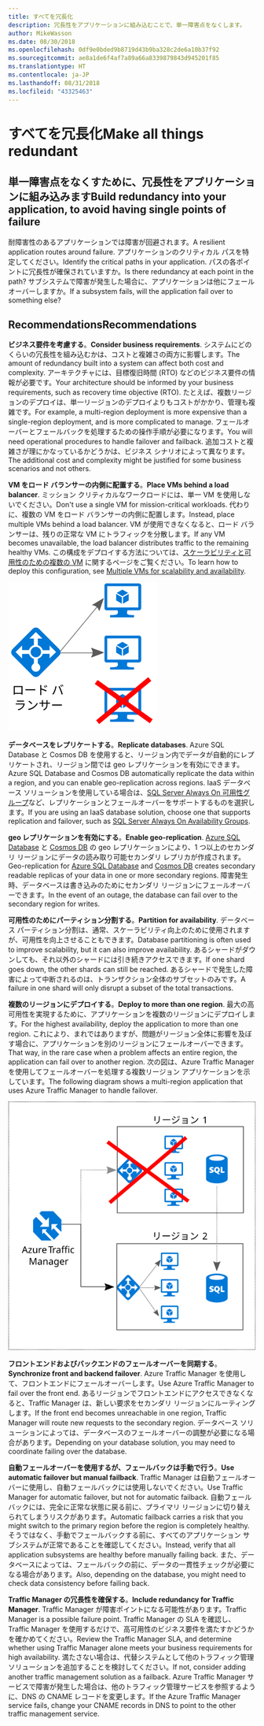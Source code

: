 ```yaml
---
title: すべてを冗長化
description: 冗長性をアプリケーションに組み込むことで、単一障害点をなくします。
author: MikeWasson
ms.date: 08/30/2018
ms.openlocfilehash: 0df9e0bded9b8719d43b9ba328c2de6a10b37f92
ms.sourcegitcommit: ae8a1de6f4af7a89a66a8339879843d945201f85
ms.translationtype: HT
ms.contentlocale: ja-JP
ms.lasthandoff: 08/31/2018
ms.locfileid: "43325463"
---
```

# <a name="make-all-things-redundant"></a><span data-ttu-id="eb462-103">すべてを冗長化</span><span class="sxs-lookup"><span data-stu-id="eb462-103">Make all things redundant</span></span>

## <a name="build-redundancy-into-your-application-to-avoid-having-single-points-of-failure"></a><span data-ttu-id="eb462-104">単一障害点をなくすために、冗長性をアプリケーションに組み込みます</span><span class="sxs-lookup"><span data-stu-id="eb462-104">Build redundancy into your application, to avoid having single points of failure</span></span>

<span data-ttu-id="eb462-105">耐障害性のあるアプリケーションでは障害が回避されます。</span><span class="sxs-lookup"><span data-stu-id="eb462-105">A resilient application routes around failure.</span></span> <span data-ttu-id="eb462-106">アプリケーションのクリティカル パスを特定してください。</span><span class="sxs-lookup"><span data-stu-id="eb462-106">Identify the critical paths in your application.</span></span> <span data-ttu-id="eb462-107">パスの各ポイントに冗長性が確保されていますか。</span><span class="sxs-lookup"><span data-stu-id="eb462-107">Is there redundancy at each point in the path?</span></span> <span data-ttu-id="eb462-108">サブシステムで障害が発生した場合に、アプリケーションは他にフェールオーバーしますか。</span><span class="sxs-lookup"><span data-stu-id="eb462-108">If a subsystem fails, will the application fail over to something else?</span></span>

## <a name="recommendations"></a><span data-ttu-id="eb462-109">Recommendations</span><span class="sxs-lookup"><span data-stu-id="eb462-109">Recommendations</span></span> 

<span data-ttu-id="eb462-110">**ビジネス要件を考慮する**。</span><span class="sxs-lookup"><span data-stu-id="eb462-110">**Consider business requirements**.</span></span> <span data-ttu-id="eb462-111">システムにどのくらいの冗長性を組み込むかは、コストと複雑さの両方に影響します。</span><span class="sxs-lookup"><span data-stu-id="eb462-111">The amount of redundancy built into a system can affect both cost and complexity.</span></span> <span data-ttu-id="eb462-112">アーキテクチャには、目標復旧時間 (RTO) などのビジネス要件の情報が必要です。</span><span class="sxs-lookup"><span data-stu-id="eb462-112">Your architecture should be informed by your business requirements, such as recovery time objective (RTO).</span></span> <span data-ttu-id="eb462-113">たとえば、複数リージョンのデプロイは、単一リージョンのデプロイよりもコストがかかり、管理も複雑です。</span><span class="sxs-lookup"><span data-stu-id="eb462-113">For example, a multi-region deployment is more expensive than a single-region deployment, and is more complicated to manage.</span></span> <span data-ttu-id="eb462-114">フェールオーバーとフェールバックを処理するための操作手順が必要になります。</span><span class="sxs-lookup"><span data-stu-id="eb462-114">You will need operational procedures to handle failover and failback.</span></span> <span data-ttu-id="eb462-115">追加コストと複雑さが理にかなっているかどうかは、ビジネス シナリオによって異なります。</span><span class="sxs-lookup"><span data-stu-id="eb462-115">The additional cost and complexity might be justified for some business scenarios and not others.</span></span>

<span data-ttu-id="eb462-116">**VM をロード バランサーの内側に配置する**。</span><span class="sxs-lookup"><span data-stu-id="eb462-116">**Place VMs behind a load balancer**.</span></span> <span data-ttu-id="eb462-117">ミッション クリティカルなワークロードには、単一 VM を使用しないでください。</span><span class="sxs-lookup"><span data-stu-id="eb462-117">Don't use a single VM for mission-critical workloads.</span></span> <span data-ttu-id="eb462-118">代わりに、複数の VM をロード バランサーの内側に配置します。</span><span class="sxs-lookup"><span data-stu-id="eb462-118">Instead, place multiple VMs behind a load balancer.</span></span> <span data-ttu-id="eb462-119">VM が使用できなくなると、ロード バランサーは、残りの正常な VM にトラフィックを分散します。</span><span class="sxs-lookup"><span data-stu-id="eb462-119">If any VM becomes unavailable, the load balancer distributes traffic to the remaining healthy VMs.</span></span> <span data-ttu-id="eb462-120">この構成をデプロイする方法については、[スケーラビリティと可用性のための複数の VM][multi-vm-blueprint] に関するページをご覧ください。</span><span class="sxs-lookup"><span data-stu-id="eb462-120">To learn how to deploy this configuration, see [Multiple VMs for scalability and availability][multi-vm-blueprint].</span></span>

![](./images/load-balancing.svg)

<span data-ttu-id="eb462-121">**データベースをレプリケートする**。</span><span class="sxs-lookup"><span data-stu-id="eb462-121">**Replicate databases**.</span></span> <span data-ttu-id="eb462-122">Azure SQL Database と Cosmos DB を使用すると、リージョン内でデータが自動的にレプリケートされ、リージョン間では geo レプリケーションを有効にできます。</span><span class="sxs-lookup"><span data-stu-id="eb462-122">Azure SQL Database and Cosmos DB automatically replicate the data within a region, and you can enable geo-replication across regions.</span></span> <span data-ttu-id="eb462-123">IaaS データベース ソリューションを使用している場合は、[SQL Server Always On 可用性グループ][sql-always-on]など、レプリケーションとフェールオーバーをサポートするものを選択します。</span><span class="sxs-lookup"><span data-stu-id="eb462-123">If you are using an IaaS database solution, choose one that supports replication and failover, such as [SQL Server Always On Availability Groups][sql-always-on].</span></span> 

<span data-ttu-id="eb462-124">**geo レプリケーションを有効にする**。</span><span class="sxs-lookup"><span data-stu-id="eb462-124">**Enable geo-replication**.</span></span> <span data-ttu-id="eb462-125">[Azure SQL Database][sql-geo-replication] と [Cosmos DB][cosmosdb-geo-replication] の geo レプリケーションにより、1 つ以上のセカンダリ リージョンにデータの読み取り可能セカンダリ レプリカが作成されます。</span><span class="sxs-lookup"><span data-stu-id="eb462-125">Geo-replication for [Azure SQL Database][sql-geo-replication] and [Cosmos DB][cosmosdb-geo-replication] creates secondary readable replicas of your data in one or more secondary regions.</span></span> <span data-ttu-id="eb462-126">障害発生時、データベースは書き込みのためにセカンダリ リージョンにフェールオーバーできます。</span><span class="sxs-lookup"><span data-stu-id="eb462-126">In the event of an outage, the database can fail over to the secondary region for writes.</span></span>

<span data-ttu-id="eb462-127">**可用性のためにパーティション分割する**。</span><span class="sxs-lookup"><span data-stu-id="eb462-127">**Partition for availability**.</span></span> <span data-ttu-id="eb462-128">データベース パーティション分割は、通常、スケーラビリティ向上のために使用されますが、可用性を向上させることもできます。</span><span class="sxs-lookup"><span data-stu-id="eb462-128">Database partitioning is often used to improve scalability, but it can also improve availability.</span></span> <span data-ttu-id="eb462-129">あるシャードがダウンしても、それ以外のシャードには引き続きアクセスできます。</span><span class="sxs-lookup"><span data-stu-id="eb462-129">If one shard goes down, the other shards can still be reached.</span></span> <span data-ttu-id="eb462-130">あるシャードで発生した障害によって中断されるのは、トランザクション全体のサブセットのみです。</span><span class="sxs-lookup"><span data-stu-id="eb462-130">A failure in one shard will only disrupt a subset of the total transactions.</span></span> 

<span data-ttu-id="eb462-131">**複数のリージョンにデプロイする**。</span><span class="sxs-lookup"><span data-stu-id="eb462-131">**Deploy to more than one region**.</span></span> <span data-ttu-id="eb462-132">最大の高可用性を実現するために、アプリケーションを複数のリージョンにデプロイします。</span><span class="sxs-lookup"><span data-stu-id="eb462-132">For the highest availability, deploy the application to more than one region.</span></span> <span data-ttu-id="eb462-133">これにより、まれではありますが、問題がリージョン全体に影響を及ぼす場合に、アプリケーションを別のリージョンにフェールオーバーできます。</span><span class="sxs-lookup"><span data-stu-id="eb462-133">That way, in the rare case when a problem affects an entire region, the application can fail over to another region.</span></span> <span data-ttu-id="eb462-134">次の図は、Azure Traffic Manager を使用してフェールオーバーを処理する複数リージョン アプリケーションを示しています。</span><span class="sxs-lookup"><span data-stu-id="eb462-134">The following diagram shows a multi-region application that uses Azure Traffic Manager to handle failover.</span></span>

![](images/failover.svg)

<span data-ttu-id="eb462-135">**フロントエンドおよびバックエンドのフェールオーバーを同期する**。</span><span class="sxs-lookup"><span data-stu-id="eb462-135">**Synchronize front and backend failover**.</span></span> <span data-ttu-id="eb462-136">Azure Traffic Manager を使用して、フロントエンドにフェールオーバーします。</span><span class="sxs-lookup"><span data-stu-id="eb462-136">Use Azure Traffic Manager to fail over the front end.</span></span> <span data-ttu-id="eb462-137">あるリージョンでフロントエンドにアクセスできなくなると、Traffic Manager は、新しい要求をセカンダリ リージョンにルーティングします。</span><span class="sxs-lookup"><span data-stu-id="eb462-137">If the front end becomes unreachable in one region, Traffic Manager will route new requests to the secondary region.</span></span> <span data-ttu-id="eb462-138">データベース ソリューションによっては、データベースのフェールオーバーの調整が必要になる場合があります。</span><span class="sxs-lookup"><span data-stu-id="eb462-138">Depending on your database solution, you may need to coordinate failing over the database.</span></span> 

<span data-ttu-id="eb462-139">**自動フェールオーバーを使用するが、フェールバックは手動で行う**。</span><span class="sxs-lookup"><span data-stu-id="eb462-139">**Use automatic failover but manual failback**.</span></span> <span data-ttu-id="eb462-140">Traffic Manager は自動フェールオーバーに使用し、自動フェールバックには使用しないでください。</span><span class="sxs-lookup"><span data-stu-id="eb462-140">Use Traffic Manager for automatic failover, but not for automatic failback.</span></span> <span data-ttu-id="eb462-141">自動フェールバックには、完全に正常な状態に戻る前に、プライマリ リージョンに切り替えられてしまうリスクがあります。</span><span class="sxs-lookup"><span data-stu-id="eb462-141">Automatic failback carries a risk that you might switch to the primary region before the region is completely healthy.</span></span> <span data-ttu-id="eb462-142">そうではなく、手動でフェールバックする前に、すべてのアプリケーション サブシステムが正常であることを確認してください。</span><span class="sxs-lookup"><span data-stu-id="eb462-142">Instead, verify that all application subsystems are healthy before manually failing back.</span></span> <span data-ttu-id="eb462-143">また、データベースによっては、フェールバックの前に、データの一貫性チェックが必要になる場合があります。</span><span class="sxs-lookup"><span data-stu-id="eb462-143">Also, depending on the database, you might need to check data consistency before failing back.</span></span>

<span data-ttu-id="eb462-144">**Traffic Manager の冗長性を確保する**。</span><span class="sxs-lookup"><span data-stu-id="eb462-144">**Include redundancy for Traffic Manager**.</span></span> <span data-ttu-id="eb462-145">Traffic Manager が障害ポイントになる可能性があります。</span><span class="sxs-lookup"><span data-stu-id="eb462-145">Traffic Manager is a possible failure point.</span></span> <span data-ttu-id="eb462-146">Traffic Manager の SLA を確認し、Traffic Manager を使用するだけで、高可用性のビジネス要件を満たすかどうかを確かめてください。</span><span class="sxs-lookup"><span data-stu-id="eb462-146">Review the Traffic Manager SLA, and determine whether using Traffic Manager alone meets your business requirements for high availability.</span></span> <span data-ttu-id="eb462-147">満たさない場合は、代替システムとして他のトラフィック管理ソリューションを追加することを検討してください。</span><span class="sxs-lookup"><span data-stu-id="eb462-147">If not, consider adding another traffic management solution as a failback.</span></span> <span data-ttu-id="eb462-148">Azure Traffic Manager サービスで障害が発生した場合は、他のトラフィック管理サービスを参照するように、DNS の CNAME レコードを変更します。</span><span class="sxs-lookup"><span data-stu-id="eb462-148">If the Azure Traffic Manager service fails, change your CNAME records in DNS to point to the other traffic management service.</span></span>



<!-- links -->

[multi-vm-blueprint]: ../../reference-architectures/virtual-machines-windows/multi-vm.md

[cassandra]: http://cassandra.apache.org/
[cosmosdb-geo-replication]: /azure/cosmos-db/distribute-data-globally
[sql-always-on]: https://msdn.microsoft.com/library/hh510230.aspx
[sql-geo-replication]: /azure/sql-database/sql-database-geo-replication-overview
